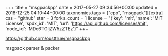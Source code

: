 +++
title = "msgpackpp"
date = 2017-05-27 09:34:56+00:00
updated = 2018-12-25 04:10:44+00:00
taxonomies.tags = ["cpp", "msgpack"]
[extra]
css = "github"
star = 3
forks_count = 1
license = "{'key': 'mit', 'name': 'MIT License', 'spdx_id': 'MIT', 'url': 'https://api.github.com/licenses/mit', 'node_id': 'MDc6TGljZW5zZTEz'}"
+++

<https://github.com/ousttrue/msgpackpp>

msgpack parser & packer
